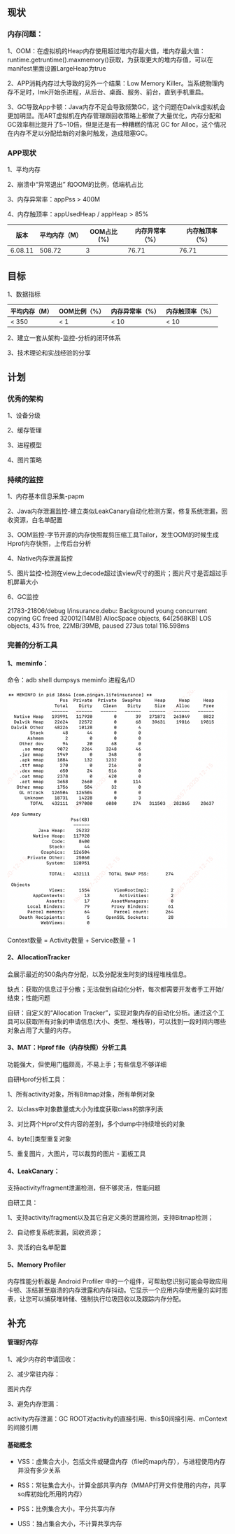 
## 现状

### 内存问题：

1、OOM：在虚拟机的Heap内存使用超过堆内存最大值，堆内存最大值：runtime.getruntime().maxmemory()获取，为获取更大的堆内存值，可以在manifest里面设置LargeHeap为true

2、APP消耗内存过大导致的另外一个结果：Low Memory Killer。当系统物理内存不足时，lmk开始杀进程，从后台、桌面、服务、前台，直到手机重启。

3、GC导致App卡顿：Java内存不足会导致频繁GC，这个问题在Dalvik虚拟机会更加明显。而ART虚拟机在内存管理跟回收策略上都做了大量优化，内存分配和GC效率相比提升了5~10倍，但是还是有一种糟糕的情况 GC for Alloc，这个情况在内存不足以分配给新的对象时触发，造成阻塞GC。

### APP现状

1、平均内存

2、崩溃中“异常退出” 和OOM的比例，低端机占比

3、内存异常率：appPss > 400M

4、内存触顶率：appUsedHeap / appHeap > 85%


| 版本 | 平均内存（M） | OOM占比(%) | 内存异常率（%） | 内存触顶率（%）|
| ----- | ---- | ---- | ---- | ---- |
| 6.08.11 | 508.72 | 3 | 76.71 | 76.71 |


## 目标

1、数据指标

|平均内存（M） | OOM比例（%） | 内存异常率（%） | 内存触顶率（%）|
| ---- | ---- | ---- | ---- |
| < 350 | < 1 | < 10 | < 10 |


2、建立一套从架构-监控-分析的闭环体系

3、技术理论和实战经验的分享


## 计划

### 优秀的架构

1、设备分级

2、缓存管理

3、进程模型

4、图片策略

### 持续的监控

1、内存基本信息采集-papm

2、Java内存泄漏监控-建立类似LeakCanary自动化检测方案，修复系统泄漏，回收资源，白名单配置

3、OOM监控-字节开源的内存快照裁剪压缩工具Tailor，发生OOM的时候生成Hprof内存快照，上传后台分析

4、Native内存泄漏监控

5、图片监控-检测在view上decode超过该view尺寸的图片；图片尺寸是否超过手机屏幕大小

6、GC监控

21783-21806/debug I/insurance.debu: Background young concurrent copying GC freed 320012(14MB) AllocSpace objects, 64(2568KB) LOS objects, 43% free, 22MB/39MB, paused 273us total 116.598ms

### 完善的分析工具

#### 1、meminfo：

命令：adb shell dumpsys meminfo 进程名/ID

![](meminfo.png)


Context数量 = Activity数量 + Service数量 + 1

#### 2、AllocationTracker

会展示最近的500条内存分配，以及分配发生时刻的线程堆栈信息。

缺点：获取的信息过于分散；无法做到自动化分析，每次都需要开发者手工开始/结束；性能问题

自研：自定义的“Allocation Tracker”，实现对象内存的自动化分析。通过这个工具可以获取所有对象的申请信息(大小、类型、堆栈等)，可以找到一段时间内哪些对象占用了大量的内存。


#### 3、MAT：Hprof file（内存快照）分析工具

功能强大，但使用门槛颇高，不易上手；有些信息不够详细

自研Hprof分析工具：

1、所有activity对象，所有Bitmap对象，所有单例对象

2、以class中对象数量或大小为维度获取class的排序列表

3、对比两个Hprof文件内容的差别，多个dump中持续增长的对象

4、byte[]类型重复对象

5、重复图片，大图片，可以裁剪的图片 - 面板工具


#### 4、LeakCanary：

支持activity/fragment泄漏检测，但不够灵活，性能问题

自研工具：

1、支持activity/fragment以及其它自定义类的泄漏检测，支持Bitmap检测；

2、自动修复系统泄漏，回收资源；

3、灵活的白名单配置

#### 5、Memory Profiler

内存性能分析器是 Android Profiler 中的一个组件，可帮助您识别可能会导致应用卡顿、冻结甚至崩溃的内存泄露和内存抖动。它显示一个应用内存使用量的实时图表，让您可以捕获堆转储、强制执行垃圾回收以及跟踪内存分配。

## 补充

#### 管理好内存

1、减少内存的申请回收：

2、减少常驻内存：

图片内存

3、避免内存泄漏：

activity内存泄漏：GC ROOT对activity的直接引用、this$0间接引用、mContext的间接引用

#### 基础概念

* VSS：虚集合大小，包括文件或硬盘内存（file的map内存），与进程使用内存并没有多少关系

* RSS：常驻集合大小，计算全部共享内存（MMAP打开文件使用的内存，共享so库初始化所用的内存）

* PSS：比例集合大小，平分共享内存

* USS：独占集合大小，不计算共享内存





